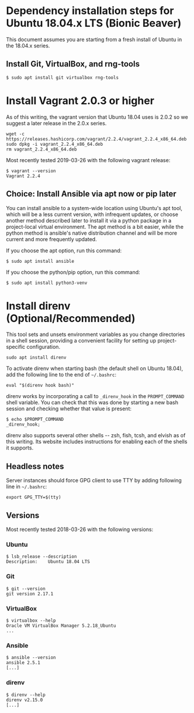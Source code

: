 # Dependency installation steps for Ubuntu 18.04.x LTS (Bionic Beaver)

This document assumes you are starting from a fresh install of Ubuntu in the 18.04.x series.


## Install Git, VirtualBox, and rng-tools

```
$ sudo apt install git virtualbox rng-tools
```



# Install Vagrant 2.0.3 or higher

As of this writing, the vagrant version that Ubuntu 18.04 uses is 2.0.2 so we suggest a later
release in the 2.0.x series.

```
wget -c https://releases.hashicorp.com/vagrant/2.2.4/vagrant_2.2.4_x86_64.deb
sudo dpkg -i vagrant_2.2.4_x86_64.deb
rm vagrant_2.2.4_x86_64.deb
```

Most recently tested 2019-03-26 with the following vagrant release:

```
$ vagrant --version
Vagrant 2.2.4
```



## Choice: Install Ansible via apt now or pip later

You can install ansible to a system-wide location using Ubuntu's apt tool, which will be a less
current version, with infrequent updates, or choose another method described later to install it via
a python package in a project-local virtual environment. The apt method is a bit easier, while the
python method is ansible's native distribution channel and will be more current and more frequently
updated.

If you choose the apt option, run this command:

```
$ sudo apt install ansible
```

If you choose the python/pip option, run this command:

```
$ sudo apt install python3-venv
```



# Install direnv (Optional/Recommended)

This tool sets and unsets environment variables as you change directories in a shell session,
providing a convenient facility for setting up project-specific configuration.

```
sudo apt install direnv
```

To activate direnv when starting bash (the default shell on Ubuntu 18.04), add the following line to
the end of `~/.bashrc`:

```
eval "$(direnv hook bash)"
```

direnv works by incorporating a call to `_direnv_hook` in the `PROMPT_COMMAND` shell variable. You
can check that this was done by starting a new bash session and checking whether that value is
present:

```
$ echo $PROMPT_COMMAND
_direnv_hook;
```

direnv also supports several other shells -- zsh, fish, tcsh, and elvish as of this writing. Its
website includes instructions for enabling each of the shells it supports.



## Headless notes

Server instances should force GPG client to use TTY by adding following line in `~/.bashrc`:

```
export GPG_TTY=$(tty)
```



## Versions

Most recently tested 2018-03-26 with the following versions:


### Ubuntu

```
$ lsb_release --description
Description:	Ubuntu 18.04 LTS
```


### Git

```
$ git --version
git version 2.17.1
```


### VirtualBox

```
$ virtualbox --help
Oracle VM VirtualBox Manager 5.2.18_Ubuntu
...
```


### Ansible

```
$ ansible --version
ansible 2.5.1
[...]
```


### direnv

```
$ direnv --help
direnv v2.15.0
[...]
```
